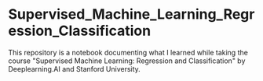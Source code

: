 # Supervised_Machine_Learning_Regression_Classification
This repository is a notebook documenting what I learned while taking the course "Supervised Machine Learning: Regression and Classification" by Deeplearning.AI and Stanford University.
